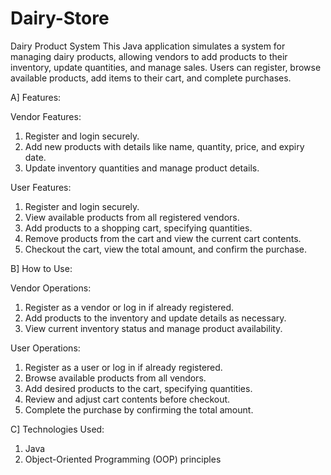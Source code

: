 # Dairy-Store


Dairy Product System
This Java application simulates a system for managing dairy products, allowing vendors to add products to their inventory, update quantities, and manage sales. Users can register, browse available products, add items to their cart, and complete purchases.

A] Features:


Vendor Features:
1. Register and login securely.
2. Add new products with details like name, quantity, price, and expiry date.
3. Update inventory quantities and manage product details.


User Features:
1. Register and login securely.
2. View available products from all registered vendors.
3. Add products to a shopping cart, specifying quantities.
4. Remove products from the cart and view the current cart contents.
5. Checkout the cart, view the total amount, and confirm the purchase.


B] How to Use:

Vendor Operations:
1. Register as a vendor or log in if already registered.
2. Add products to the inventory and update details as necessary.
3. View current inventory status and manage product availability.

User Operations:
1. Register as a user or log in if already registered.
2. Browse available products from all vendors.
3. Add desired products to the cart, specifying quantities.
4. Review and adjust cart contents before checkout.
5. Complete the purchase by confirming the total amount.

C] Technologies Used:

1. Java
2. Object-Oriented Programming (OOP) principles
